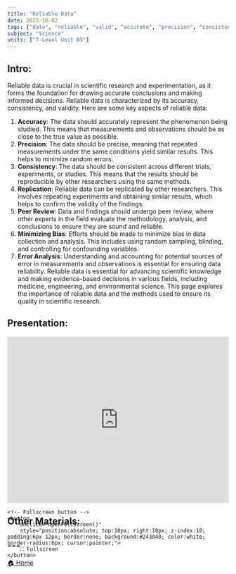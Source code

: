 ```yaml
---
title: "Reliable Data"
date: 2025-10-02
tags: ["data", "reliable", "valid", "accurate", "precision", "consistency", "replication", "peer review", "bias", "error"]
subject: "Science"
units: ["T-Level Unit 05"]
---
```


## Intro:

Reliable data is crucial in scientific research and experimentation, as it forms the foundation for drawing accurate conclusions and making informed decisions. Reliable data is characterized by its accuracy, consistency, and validity. Here are some key aspects of reliable data:
1. **Accuracy**: The data should accurately represent the phenomenon being studied. This means that measurements and observations should be as close to the true value as possible.
2. **Precision**: The data should be precise, meaning that repeated measurements under the same conditions yield similar results. This helps to minimize random errors.
3. **Consistency**: The data should be consistent across different trials, experiments, or studies. This means that the results should be reproducible by other researchers using the same methods.
4. **Replication**: Reliable data can be replicated by other researchers. This involves repeating experiments and obtaining similar results, which helps to confirm the validity of the findings.
5. **Peer Review**: Data and findings should undergo peer review, where other experts in the field evaluate the methodology, analysis, and conclusions to ensure they are sound and reliable.
6. **Minimizing Bias**: Efforts should be made to minimize bias in data collection and analysis. This includes using random sampling, blinding, and controlling for confounding variables.
7. **Error Analysis**: Understanding and accounting for potential sources of error in measurements and observations is essential for ensuring data reliability.
Reliable data is essential for advancing scientific knowledge and making evidence-based decisions in various fields, including medicine, engineering, and environmental science. This page explores the importance of reliable data and the methods used to ensure its quality in scientific research.

## Presentation:

<div id="pdf-container" style="position: relative; width: 100%; height: 0; padding-top: 75%;">
    <iframe 
        id="pdf-frame"
        src="https://EngineeringShare.github.io/engineering-hub/presentations/Reliable Data.pdf"
        style="position: absolute; top: 0; left: 0; width: 100%; height: 100%; border: none;" 
        allowfullscreen
        webkitallowfullscreen
        mozallowfullscreen>
    </iframe>

    <!-- Fullscreen button -->
    <button 
        onclick="openFullscreen()" 
        style="position:absolute; top:10px; right:10px; z-index:10; padding:6px 12px; border:none; background:#243040; color:white; border-radius:6px; cursor:pointer;">
        ⛶ Fullscreen
    </button>
</div>

<script>
    function openFullscreen() {
        const elem = document.getElementById("pdf-frame");
        if (elem.requestFullscreen) {
            elem.requestFullscreen();
        } else if (elem.webkitRequestFullscreen) { // Safari
            elem.webkitRequestFullscreen();
        } else if (elem.msRequestFullscreen) { // IE11
            elem.msRequestFullscreen();
        }
    }
</script>

## Other Materials:

## ---

<a href="https://engineeringshare.github.io/engineering-hub">🏠 Home</a>
